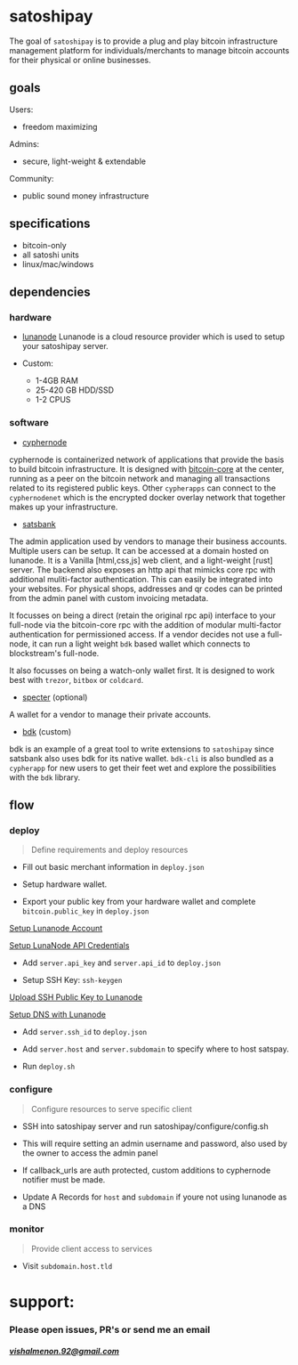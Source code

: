 # satoshipay

The goal of `satoshipay` is to provide a plug and play bitcoin infrastructure management platform for individuals/merchants to manage bitcoin accounts for their physical or online businesses.

## goals

Users:
- freedom maximizing

Admins: 
- secure, light-weight & extendable

Community:
- public sound money infrastructure

## specifications

- bitcoin-only
- all satoshi units
- linux/mac/windows

## dependencies

### hardware

- [lunanode](https://lunanode.io)
Lunanode is a cloud resource provider which is used to setup your satoshipay server.

- Custom:
    - 1-4GB RAM
    - 25-420 GB HDD/SSD
    - 1-2 CPUS

### software

- [cyphernode](https://cyphernode.io)

cyphernode is containerized network of applications that provide the basis to build bitcoin infrastructure. It is designed with [bitcoin-core](https://bitcoin.org) at the center, running as a peer on the bitcoin network and managing all transactions related to its registered public keys. Other `cypherapps` can connect to the `cyphernodenet` which is the encrypted docker overlay network that together makes up your infrastructure.

- [satsbank](https://satsbank.io) 

The admin application used by vendors to manage their business accounts. Multiple users can be setup. It can be accessed at a domain hosted on lunanode. It is a Vanilla [html,css,js] web client, and a light-weight [rust] server. The backend also exposes an http api that mimicks core rpc with additional muliti-factor authentication. This can easily be integrated into your websites. For physical shops, addresses and qr codes can be printed from the admin panel with custom invoicing metadata.

It focusses on being a direct (retain the original rpc api) interface to your full-node via the bitcoin-core rpc with the addition of modular multi-factor authentication for permissioned access. If a vendor decides not use a full-node, it can run a light weight `bdk` based wallet which connects to blockstream's full-node.

It also focusses on being a watch-only wallet first. It is designed to work best with `trezor`, `bitbox` or `coldcard`.

- [specter](https://specter.solutions) (optional)

A wallet for a vendor to manage their private accounts.

- [bdk](https://bitcoindevkit.com) (custom) 

bdk is an example of a great tool to write extensions to `satoshipay` since satsbank also uses bdk for its native wallet. `bdk-cli` is also bundled as a `cypherapp` for new users to get their feet wet and explore the possibilities with the `bdk` library.


## flow 

### deploy 

> Define requirements and deploy resources

- Fill out basic merchant information in `deploy.json`

- Setup hardware wallet.

- Export your public key from your hardware wallet and complete `bitcoin.public_key` in `deploy.json`

[Setup Lunanode Account](https://dynamic.lunanode.com/)

[Setup LunaNode API Credentials](https://dynamic.lunanode.com/panel/api)

- Add `server.api_key` and `server.api_id` to `deploy.json`

- Setup SSH Key: `ssh-keygen`

[Upload SSH Public Key to Lunanode](https://dynamic.lunanode.com/panel/key)

[Setup DNS with Lunanode](https://dynamic.lunanode.com/panel/dns)

- Add `server.ssh_id` to `deploy.json`

- Add `server.host` and `server.subdomain` to  specify where to host satspay.

- Run `deploy.sh`

### configure

> Configure resources to serve specific client

- SSH  into satoshipay server and run satoshipay/configure/config.sh 

- This will require setting an admin username and password, also used by the owner to access the admin panel

- If callback_urls are auth protected, custom additions to cyphernode notifier must be made. 

- Update A Records for `host` and `subdomain` if youre not using lunanode as a DNS

### monitor

> Provide client access to services

- Visit `subdomain.host.tld`

# support: 

### Please open issues, PR's or send me an email

##### vishalmenon.92@gmail.com